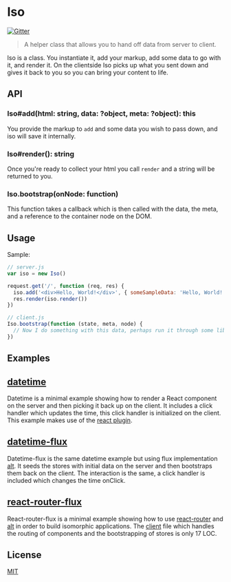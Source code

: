 # Iso

[![Gitter](https://badges.gitter.im/Join%20Chat.svg)](https://gitter.im/goatslacker/iso?utm_source=badge&utm_medium=badge&utm_campaign=pr-badge&utm_content=badge)

> A helper class that allows you to hand off data from server to client.

Iso is a class. You instantiate it, add your markup, add some data to go with it, and render it.
On the clientside Iso picks up what you sent down and gives it back to you so you can bring your content to life.

## API

### Iso#add(html: string, data: ?object, meta: ?object): this

You provide the markup to `add` and some data you wish to pass down, and iso will save it internally.

### Iso#render(): string

Once you're ready to collect your html you call `render` and a string will be returned to you.

### Iso.bootstrap(onNode: function)

This function takes a callback which is then called with the data, the meta, and a reference to the container node on the DOM.

## Usage

Sample:

```js
// server.js
var iso = new Iso()

request.get('/', function (req, res) {
  iso.add('<div>Hello, World!</div>', { someSampleData: 'Hello, World!' }, { id: 'hello' })
  res.render(iso.render())
})

// client.js
Iso.bootstrap(function (state, meta, node) {
  // Now I do something with this data, perhaps run it through some library and then append the result to node?
})
```

## Examples

## [datetime](examples/datetime)

Datetime is a minimal example showing how to render a React component on the server and then picking it back up on the client. It includes a click handler which updates the time, this click handler is initialized on the client. This example makes use of the [react plugin](lib/react.js).

## [datetime-flux](examples/datetime-flux)

Datetime-flux is the same datetime example but using flux implementation [alt](https://github.com/goatslacker/alt). It seeds the stores with initial data on the server and then bootstraps them back on the client. The interaction is the same, a click handler is included which changes the time onClick.

## [react-router-flux](examples/react-router-flux)

React-router-flux is a minimal example showing how to use [react-router](https://github.com/rackt/react-router) and [alt](https://github.com/goatslacker/alt) in order to build isomorphic applications. The [client](examples/react-router-flux/client.js) file which handles the routing of components and the bootstrapping of stores is only 17 LOC.

## License

[MIT](http://josh.mit-license.org/)
